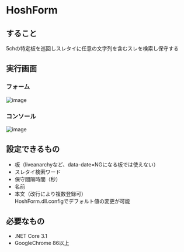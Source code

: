 # HoshForm
## すること
5chの特定板を巡回しスレタイに任意の文字列を含むスレを検索し保守する  
## 実行画面
### フォーム
![image](https://user-images.githubusercontent.com/49256667/97548094-0759ef00-1a12-11eb-86fb-64ee53f2b05c.png)
### コンソール
![image](https://user-images.githubusercontent.com/49256667/97548701-cf06e080-1a12-11eb-823c-3d96bda9959a.png)
## 設定できるもの
* 板（liveanarchyなど、data-date=NGになる板では使えない）
* スレタイ検索ワード
* 保守間隔時間（秒）
* 名前
* 本文（改行により複数登録可）    
HoshForm.dll.configでデフォルト値の変更が可能
## 必要なもの
* .NET Core 3.1  
* GoogleChrome 86以上
